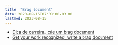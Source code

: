 ```yaml
---
title: "Brag document"
date: 2023-08-15T07:30:00-03:00
lastmod: 2023-08-15
---
```

- [Dica de carreira_ crie um brag document](https://eltonminetto.dev/post/2022-04-14-brag-document/)
- [Get your work recognized_ write a brag document](https://jvns.ca/blog/brag-documents/)